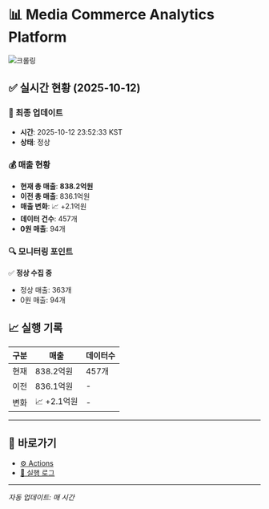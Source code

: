 # 📊 Media Commerce Analytics Platform

![크롤링](https://img.shields.io/badge/크롤링-정상-green)

## ✅ 실시간 현황 (2025-10-12)

### 📍 최종 업데이트
- **시간**: 2025-10-12 23:52:33 KST
- **상태**: 정상

### 💰 매출 현황
- **현재 총 매출**: **838.2억원**
- **이전 총 매출**: 836.1억원
- **매출 변화**: 📈 +2.1억원
- **데이터 건수**: 457개
- **0원 매출**: 94개

### 🔍 모니터링 포인트

✅ **정상 수집 중**
- 정상 매출: 363개
- 0원 매출: 94개


## 📈 실행 기록

| 구분 | 매출 | 데이터수 |
|------|------|----------|
| 현재 | 838.2억원 | 457개 |
| 이전 | 836.1억원 | - |
| 변화 | 📈 +2.1억원 | - |

---

## 🔗 바로가기

- [⚙️ Actions](../../actions)
- [📝 실행 로그](../../actions/workflows/daily_scraping.yml)

---

*자동 업데이트: 매 시간*
